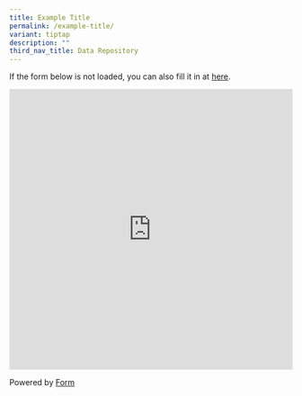 ```yaml
---
title: Example Title
permalink: /example-title/
variant: tiptap
description: ""
third_nav_title: Data Repository
---
```

<p>If the form below is not loaded, you can also fill it in at <a href="https://form.gov.sg/668ce5a2c6fc442e8710c498" rel="noopener noreferrer nofollow" target="_blank">here</a>.</p>
<div class="iframe-wrapper">
<iframe style="width: 100%; height: 500px" allowfullscreen="true" frameborder="0" src="https://form.gov.sg/668ce5a2c6fc442e8710c498"></iframe>
</div>
<p>Powered by <a href="https://form.gov.sg" rel="noopener noreferrer nofollow" target="_blank">Form</a>
</p>